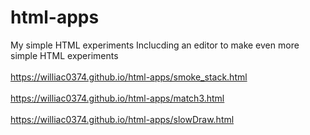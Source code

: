 # html-apps
My simple HTML experiments
Inclucding an editor to make even more simple HTML experiments
<br><br>
https://williac0374.github.io/html-apps/smoke_stack.html
<br><br>
https://williac0374.github.io/html-apps/match3.html
<br><br>
https://williac0374.github.io/html-apps/slowDraw.html
